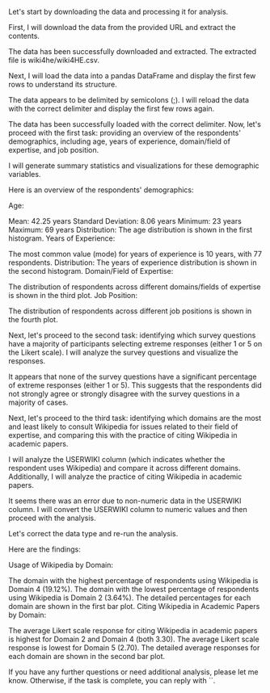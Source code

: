 Let's start by downloading the data and processing it for analysis.


First, I will download the data from the provided URL and extract the contents.

The data has been successfully downloaded and extracted. The extracted file is wiki4he/wiki4HE.csv.


Next, I will load the data into a pandas DataFrame and display the first few rows to understand its structure.

The data appears to be delimited by semicolons (;). I will reload the data with the correct delimiter and display the first few rows again.

The data has been successfully loaded with the correct delimiter. Now, let's proceed with the first task: providing an overview of the respondents' demographics, including age, years of experience, domain/field of expertise, and job position.


I will generate summary statistics and visualizations for these demographic variables.

Here is an overview of the respondents' demographics:


Age:

Mean: 42.25 years
Standard Deviation: 8.06 years
Minimum: 23 years
Maximum: 69 years
Distribution: The age distribution is shown in the first histogram.
Years of Experience:

The most common value (mode) for years of experience is 10 years, with 77 respondents.
Distribution: The years of experience distribution is shown in the second histogram.
Domain/Field of Expertise:

The distribution of respondents across different domains/fields of expertise is shown in the third plot.
Job Position:

The distribution of respondents across different job positions is shown in the fourth plot.

Next, let's proceed to the second task: identifying which survey questions have a majority of participants selecting extreme responses (either 1 or 5 on the Likert scale). I will analyze the survey questions and visualize the responses.

It appears that none of the survey questions have a significant percentage of extreme responses (either 1 or 5). This suggests that the respondents did not strongly agree or strongly disagree with the survey questions in a majority of cases.


Next, let's proceed to the third task: identifying which domains are the most and least likely to consult Wikipedia for issues related to their field of expertise, and comparing this with the practice of citing Wikipedia in academic papers.


I will analyze the USERWIKI column (which indicates whether the respondent uses Wikipedia) and compare it across different domains. Additionally, I will analyze the practice of citing Wikipedia in academic papers.

It seems there was an error due to non-numeric data in the USERWIKI column. I will convert the USERWIKI column to numeric values and then proceed with the analysis.


Let's correct the data type and re-run the analysis.


Here are the findings:


Usage of Wikipedia by Domain:

The domain with the highest percentage of respondents using Wikipedia is Domain 4 (19.12%).
The domain with the lowest percentage of respondents using Wikipedia is Domain 2 (3.64%).
The detailed percentages for each domain are shown in the first bar plot.
Citing Wikipedia in Academic Papers by Domain:

The average Likert scale response for citing Wikipedia in academic papers is highest for Domain 2 and Domain 4 (both 3.30).
The average Likert scale response is lowest for Domain 5 (2.70).
The detailed average responses for each domain are shown in the second bar plot.

If you have any further questions or need additional analysis, please let me know. Otherwise, if the task is complete, you can reply with ``.